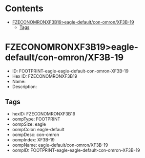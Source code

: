 



Contents
========

* [FZECONOMRONXF3B19>eagle-default/con-omron/XF3B-19](#fzeconomronxf3b19eagle-defaultcon-omronxf3b-19)
	* [Tags](#tags)

# FZECONOMRONXF3B19>eagle-default/con-omron/XF3B-19

- ID: FOOTPRINT-eagle-eagle-default-con-omron-XF3B-19
- Hex ID: FZECONOMRONXF3B19
- Name: 
- Description: 

## Tags

- hexID: FZECONOMRONXF3B19
- oompType: FOOTPRINT
- oompSize: eagle
- oompColor: eagle-default
- oompDesc: con-omron
- oompIndex: XF3B-19
- oompName: eagle-default/con-omron/XF3B-19
- oompID: FOOTPRINT-eagle-eagle-default-con-omron-XF3B-19
